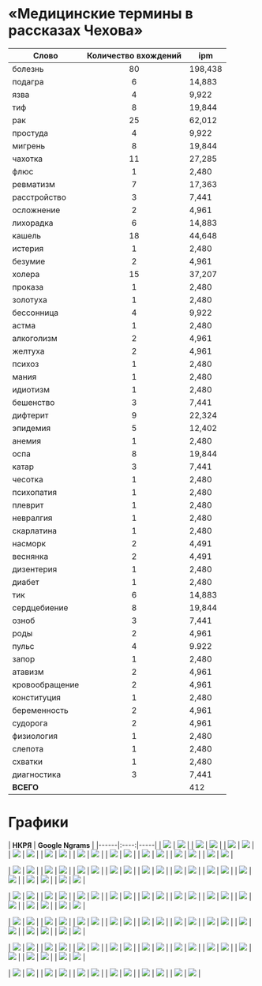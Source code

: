# «Медицинские термины в рассказах Чехова»


| **Cлово** | **Количество вхождений** |**ipm** |
|------|:----:|-----|
| болезнь | 80 | 198,438 |
| подагра |  6  | 14,883 |
| язва |  4 |  9,922 |
| тиф  | 8  | 19,844 |
| рак |  25  |  62,012 |
| простуда |  4 |  9,922 |
| мигрень  |  8 |  19,844 |
| чахотка |  11 |  27,285 |
| флюс  |  1 |  2,480 |
| ревматизм |  7 |  17,363 |
| расстройство |  3 |  7,441 |
| осложнение  | 2 |  4,961 |
| лихорадка  | 6 |  14,883 |
| кашель | 18  | 44,648 |
| истерия  | 1 |  2,480 |
| безумие |  2 |  4,961 |
| холера |  15 |  37,207 |
| проказа |  1 |  2,480 |
| золотуха |  1 |  2,480 |
| бессонница |  4 |  9,922 |
| астма|   1 |  2,480 |
| алкоголизм |  2 |  4,961 |
| желтуха |  2 |  4,961 |
| психоз |  1  | 2,480 |
| мания |  1 |  2,480 |
| идиотизм |  1 |  2,480 |
| бешенство |  3 |  7,441 |
| дифтерит |  9 |  22,324 |
| эпидемия |  5 |  12,402 |
| анемия |  1 |  2,480 |
| оспа |  8 |  19,844 |
| катар |  3 |  7,441 |
| чесотка |  1 |  2,480 |  
| психопатия |  1 |  2,480 |
| плеврит |  1 |  2,480 |
| невралгия |  1 |  2,480 | 
| скарлатина |  1 |  2,480 |
| насморк |  2 |  4,491 |
| веснянка |  2 |  4,491 |
| дизентерия |  1 |  2,480 | 
| диабет |  1 |  2,480 |
| тик  | 6 |  14,883 |
| сердцебиение |  8 |  19,844 |
| озноб |  3 |  7,441 |
| роды |  2 |  4,961 |
| пульс |  4 |  9.922 |
| запор |  1 |  2,480 |
| атавизм |  2 |  4,961 |
| кровообращение |  2 |  4,961 |
| конституция |  1 |  2,480 |
| беременность |  2 |   4,961 |
| судорога |  2  |  4,961 |
| физиология |  1 |  2,480 | 
| слепота |  1 |  2,480 |
| схватки |  1 |  2,480 |
| диагностика |  3 |  7,441 |
| **ВСЕГО**|  | 412 | 1021,955 |

# Графики
| **НКРЯ** | **Google Ngrams** |
|------|:----:|-----|
| ![](алк.jpg) | ![](алк1.jpg) |
| ![](анем.jpg) | ![](анем1.jpg) |
| ![](аст.jpg) | ![](аст1.jpg) |
| ![](ата.jpg) |  ![](ата1.jpg) |
 | ![](без.jpg) |  ![](без1.jpg) |
 | ![](бер.jpg) |  ![](бер1.jpg) |
 | ![](бесс.jpg) |  ![](бесс1.jpg) |
 | ![](беш.jpg) |  ![](беш1.jpg) |
 | ![](бол.jpg) |  ![](бол1.jpg) | 
 | ![](весн.jpg) |  ![](весн1.jpg) |

 | ![](диаб.jpg) | ![](диаб1.jpg) |
 | ![](диаг.jpg) | ![](диаг1.jpg) |
 | ![](диз.jpg) | ![](диз.jpg) |
 | ![](дифт.jpg) | ![](дифт1.jpg) |
 | ![](желт.jpg) | ![](желт1.jpg) |
 | ![](зап.jpg) | ![](зап1.jpg) |
 | ![](золо.jpg) | ![](золо1.jpg) |
 | ![](идио.jpg) | ![](идио1.jpg) |
 | ![](ист.jpg) | ![](ист1.jpg) |
 | ![](кат.jpg) | ![](кат1.jpg) |

 | ![](каш.jpg) | ![](каш1.jpg) |
 | ![](конт.jpg) | ![](конт1.jpg) |
 | ![](кров.jpg) | ![](кров1.jpg) |
 | ![](лих.jpg) | ![](лих1.jpg) |
 | ![](ман.jpg) | ![](ман1.jpg) |
 | ![](миг.jpg) | ![](миг1.jpg) |
 | ![](нас.jpg) | ![](нас1.jpg) |
 | ![](нев.jpg) | ![](нев1.jpg) |
 | ![](озн.jpg) | ![](озн1.jpg) |
 | ![](осл.jpg) | ![](осл1.jpg) |

 | ![](осп.jpg) | ![](осп1.jpg) |
 | ![](пл.jpg) | ![](пл1.jpg) |
 | ![](под.jpg) | ![](под1.jpg) |
 | ![](прок.jpg) | ![](прок1.jpg) |
 | ![](прос.jpg) | ![](прос1.jpg) |
 | ![](пс.jpg) | ![](пс1.jpg) |
 | ![](психо.jpg) | ![](психо1.jpg) |
 | ![](пу.jpg) | ![](пу1.jpg) |
 | ![](ра.jpg) | ![](ра1.jpg) |
 | ![](расс.jpg) | ![](расс1.jpg) |

 | ![](рев.jpg) | ![](рев1.jpg) |
 | ![](ро.jpg) | ![](ро1.jpg) |
 | ![](сер.jpg) | ![](сер1.jpg) |
 | ![](ск.jpg) | ![](ск1.jpg) |
 | ![](сл.jpg) | ![](сл1.jpg) |
 | ![](су.jpg) | ![](су1.jpg) |
 | ![](сх.jpg) | ![](сх1.jpg) |
 | ![](тик.jpg) | ![](тик1.jpg) |
 | ![](тиф.jpg) | ![](тиф1.jpg) |
 | ![](физ.jpg) | ![](физ1.jpg) |

 | ![](фл.jpg) | ![](фл1.jpg) |
 | ![](хо.jpg) | ![](хо1.jpg) |
 | ![](ча.jpg) | ![](ча1.jpg) |
 | ![](че.jpg) | ![](че1.jpg) |
 | ![](э.jpg) | ![](э1.jpg) |
 | ![](язв.jpg) | ![](язв1.jpg) |
